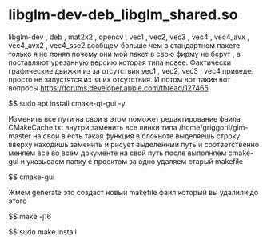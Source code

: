 # libglm-dev-deb_libglm_shared.so
libglm-dev , deb , mat2x2 , opencv , vec1 , vec2, vec3 , vec4 , vec4_avx , vec4_avx2 , vec4_sse2 вообщем больше чем в стандартном пакете только я не понял почему они мой пакет в свою фирму не берут , а поставляют урезанную версию которая типа новее. Фактически графические движки из за отсутствия vec1 , vec2, vec3 , vec4 приведет просто не запустятся из за их отсутствия. И потом вот такие вот вопросы https://forums.developer.apple.com/thread/127465

$$ sudo apt install cmake-qt-gui -y

Изменить все пути на свои в этом поможет редактирование фаила CMakeCache.txt внутри 
заменить все линки типа /home/griggorii/glm-master на свои в есть такая функция в блокноте 
выделяешь строку вверху находишь заменить и рисует выделенный путь и соответственно меняем все
во всем документе на свой путь после выполняем cmake-gui и указываем папку с проектом за одно удаляем старый makefile

$$ cmake-gui

Жмем generate это создаст новый makefile фаил который вы удалили до этого

$$ make -j16

$$ sudo make install
